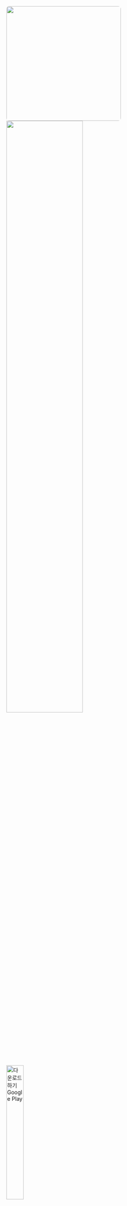 <img  style=" 
height : 300px;
border-radius: 7px;
-moz-border-radius: 7px;
-khtml-border-radius: 7px;
-webkit-border-radius: 7px;
" src="https://user-images.githubusercontent.com/23499675/188171201-fc124ac6-4e3b-41e4-81c7-d5f636c55df8.png" align="left"/> 

<!-- <br>
&nbsp;&nbsp;<font size=6> 낙동 - 낭동강 수온측정 </font>
<br>
&nbsp;&nbsp;<font size=5> Namju </font>

<br>
&nbsp;&nbsp;&nbsp; <font size=2> Downloaed 1+ </font> -->
<img src="https://user-images.githubusercontent.com/23499675/188191826-8bb00de7-4173-4be4-8bee-01570da46473.JPG"  width="63%" />


<a href='https://play.google.com/store/apps/details?id=com.namju.nakdong_river&pcampaignid=pcampaignidMKT-Other-global-all-co-prtnr-py-PartBadge-Mar2515-1'><img width="30%" alt='다운로드하기 Google Play' src='https://play.google.com/intl/ko/badges/static/images/badges/ko_badge_web_generic.png'/></a>

<br>
<br>
<br>
<br>

## ScreenShot
<img src="https://user-images.githubusercontent.com/23499675/188184496-824a7c6e-bf13-40f5-a55d-63de85456693.jpg"  width="30%" />&nbsp;&nbsp;<img src="https://user-images.githubusercontent.com/23499675/188184505-8092211e-58aa-4456-89ed-8a206114c05f.jpg"  width="30%" />&nbsp;&nbsp; <img src="https://user-images.githubusercontent.com/23499675/188184468-899f3974-6fa8-4632-a717-e62e2b62c50a.jpg"  width="30%" />

## How to build APP

* Way 1
    1. <a herf="https://www.data.go.kr/tcs/dss/selectApiDataDetailView.do?publicDataPk=15081180">Download from google playstore</a>
* Way 2
    1. clone project
        ```
        gh repo clone cmsong111/Nakdong_River
         ```
    2. Publish API Key from data.go.kr 
    <br><a herf="https://www.data.go.kr/tcs/dss/selectApiDataDetailView.do?publicDataPk=15081180">공공데이터 포털 - 한국수자원공사_낙동강 하구 염분</a>

    3. Create .env file at Nakdong_River/ and wirte your API key
        ```
        ServiceKey = <input Your key>
        ```
    4. typing CLI
        ```
        flutter run -- realese
        ```

* You can Also build IOS APP

# Update note
   
## ver 1.0
### Add 8 Point
- 하구둑8번교각<br>
- 하구둑10번교각<br>
- 갑문상류<br>
- 을숙도대교P3<br>
- 을숙도대교P20<br>
- 낙동강 하구둑<br>
- 낙동대교<br>
- 우안배수문<br>